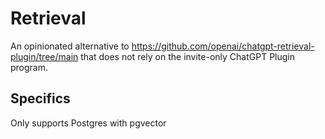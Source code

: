 # Retrieval

An opinionated alternative to https://github.com/openai/chatgpt-retrieval-plugin/tree/main that does not rely on the invite-only ChatGPT Plugin program.

## Specifics

Only supports Postgres with pgvector

